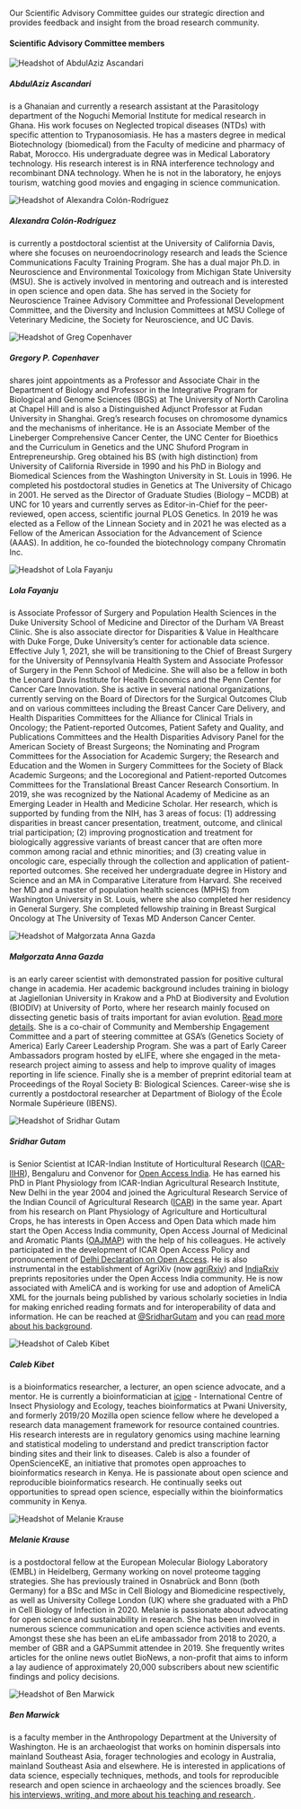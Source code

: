 <p>Our Scientific Advisory Committee guides our strategic direction
and provides feedback and insight from the broad research
community.</p>

<h4>Scientific Advisory Committee members</h4>
<div class="about-bios">
<div class="bio">
  <img src="/images/Ascandari_AbdulAziz.jpg" alt="Headshot of AbdulAziz Ascandari" />
  <h5>AbdulAziz Ascandari</h5><p> is a Ghanaian and currently a
    research assistant at the Parasitology department of the Noguchi
    Memorial Institute for medical research in Ghana. His work focuses
    on Neglected tropical diseases (NTDs) with specific attention to
    Trypanosomiasis. He has a masters degree in medical Biotechnology
    (biomedical) from the Faculty of medicine and pharmacy of Rabat,
    Morocco. His undergraduate degree was in Medical Laboratory
    technology. His research interest is in RNA interference
    technology and recombinant DNA technology.  When he is not in the
    laboratory, he enjoys tourism, watching good movies and engaging
    in science communication.
    </p>
</div>
<div class="bio">
    <img src="/images/ColonRodriguez_Alexandra.jpg" alt="Headshot of Alexandra Colón-Rodríguez"/>
    <h5>Alexandra Colón-Rodríguez</h5> 
    <p> is currently a
    postdoctoral scientist at the University of California Davis,
    where she focuses on neuroendocrinology research and leads the
    Science Communications Faculty Training Program. She has a dual
    major Ph.D. in Neuroscience and Environmental Toxicology from
    Michigan State University (MSU). She is actively involved in
    mentoring and outreach and is interested in open science and open
    data. She has served in the Society for Neuroscience Trainee
    Advisory Committee and Professional Development Committee, and the
    Diversity and Inclusion Committees at MSU College of Veterinary
    Medicine, the Society for Neuroscience, and UC Davis.
    </p>
</div>
<div class="bio">
    <img src="/images/Copenhaver_Greg.jpg" alt="Headshot of Greg Copenhaver"/>
    <h5>Gregory P. Copenhaver</h5><p> shares joint appointments as
    a Professor and Associate Chair in the Department of Biology and
    Professor in the Integrative Program for Biological and Genome
    Sciences (IBGS) at The University of North Carolina at Chapel Hill
    and is also a Distinguished Adjunct Professor at Fudan University
    in Shanghai. Greg’s research focuses on chromosome dynamics and
    the mechanisms of inheritance.  He is an Associate Member of the
    Lineberger Comprehensive Cancer Center, the UNC Center for
    Bioethics and the Curriculum in Genetics and the UNC Shuford
    Program in Entrepreneurship. Greg obtained his BS (with high
    distinction) from University of California Riverside in 1990 and
    his PhD in Biology and Biomedical Sciences from the Washington
    University in St. Louis in 1996.  He completed his postdoctoral
    studies in Genetics at The University of Chicago in 2001.  He
    served as the Director of Graduate Studies (Biology – MCDB) at UNC
    for 10 years and currently serves as Editor-in-Chief for the
    peer-reviewed, open access, scientific journal PLOS Genetics. In
    2019 he was elected as a Fellow of the Linnean Society and in 2021
    he was elected as a Fellow of the American Association for the
    Advancement of Science (AAAS).  In addition, he co-founded the
    biotechnology company Chromatin Inc.
    </p>
</div>
<div class="bio">
    <img src="/images/Fayanju_Lola.jpg" alt="Headshot of Lola Fayanju"/>
    <h5>Lola Fayanju</h5><p> is Associate
    Professor of Surgery and Population Health Sciences in the Duke
    University School of Medicine and Director of the Durham VA Breast
    Clinic. She is also associate director for Disparities & Value in
    Healthcare with Duke Forge, Duke University’s center for
    actionable data science. Effective July 1, 2021, she will be
    transitioning to the Chief of Breast Surgery for the University of
    Pennsylvania Health System and Associate Professor of Surgery in
    the Penn School of Medicine. She will also be a fellow in both the
    Leonard Davis Institute for Health Economics and the Penn Center
    for Cancer Care Innovation. She is active in several national
    organizations, currently serving on the Board of Directors for the
    Surgical Outcomes Club and on various committees including the
    Breast Cancer Care Delivery, and Health Disparities Committees for
    the Alliance for Clinical Trials in Oncology; the Patient-reported
    Outcomes, Patient Safety and Quality, and Publications Committees
    and the Health Disparities Advisory Panel for the American Society
    of Breast Surgeons; the Nominating and Program Committees for the
    Association for Academic Surgery; the Research and Education and
    the Women in Surgery Committees for the Society of Black Academic
    Surgeons; and the Locoregional and Patient-reported Outcomes
    Committees for the Translational Breast Cancer Research
    Consortium. In 2019, she was recognized by the National Academy of
    Medicine as an Emerging Leader in Health and Medicine Scholar. Her
    research, which is supported by funding from the NIH, has 3 areas
    of focus: (1) addressing disparities in breast cancer
    presentation, treatment, outcome, and clinical trial
    participation; (2) improving prognostication and treatment for
    biologically aggressive variants of breast cancer that are often
    more common among racial and ethnic minorities; and (3) creating
    value in oncologic care, especially through the collection and
    application of patient-reported outcomes. She received her
    undergraduate degree in History and Science and an MA in
    Comparative Literature from Harvard. She received her MD and a
    master of population health sciences (MPHS) from Washington
    University in St. Louis, where she also completed her residency in
    General Surgery. She completed fellowship training in Breast
    Surgical Oncology at The University of Texas MD Anderson Cancer Center.
    </p>
</div>
<div class="bio">
    <img src="/images/Gazda_Malgorzata.jpg" alt="Headshot of Małgorzata Anna Gazda"/>
    <h5>Małgorzata Anna Gazda</h5><p> is an early career
    scientist with demonstrated passion for positive cultural change
    in academia. Her academic background includes training in biology
    at Jagiellonian University in Krakow and a PhD at Biodiversity and
    Evolution (BIODIV) at University of Porto, where her research
    mainly focused on dissecting genetic basis of traits important for
    avian evolution. <a
    href="http://www.ibens.ens.fr/spip.php?article402&lang=fr&fbclid=IwAR1NcNkWCewtXbIAr-7T_bFQ3DfJD1b6glAd4-Y-XOAGaP0jyyZ2ZrmgD-A">Read
    more details</a>. She is a co-chair of Community
    and Membership Engagement Committee and a part of steering
    committee at GSA’s (Genetics Society of America) Early Career
    Leadership Program. She was a part of Early Career Ambassadors
    program hosted by eLIFE, where she engaged in the meta-research
    project aiming to assess and help to improve quality of images
    reporting in life science. Finally she is a member of preprint
    editorial team at Proceedings of the Royal Society B: Biological
    Sciences. Career-wise she is currently a postdoctoral researcher
    at Department of Biology of the École Normale Supérieure (IBENS).
    </p>
</div>
<div class="bio">
    <img src="/images/Gutam_Sridhar.jpg" alt="Headshot of Sridhar Gutam"/>
    <h5>Sridhar Gutam</h5><p> is Senior Scientist at
    ICAR-Indian Institute of Horticultural Research (<a href="https://www.iihr.res.in/">ICAR-IIHR</a>),
    Bengaluru and Convenor for <a href="http://openaccessindia.org/">Open Access India</a>. He has earned his
    PhD in Plant Physiology from ICAR-Indian Agricultural Research
    Institute, New Delhi in the year 2004 and joined the Agricultural
    Research Service of the Indian Council of Agricultural Research
    (<a href="https://icar.org.in/">ICAR</a>) in the same year. Apart from his research on Plant
    Physiology of Agriculture and Horticultural Crops, he has
    interests in Open Access and Open Data which made him start the
    Open Access India community, Open Access Journal of Medicinal and
    Aromatic Plants (<a href="http://epubs.icar.org.in/ejournal/index.php/JMAP">OAJMAP</a>) with the help of his colleagues. He
    actively participated in the development of ICAR Open Access
    Policy and pronouncement of <a href="http://openaccessindia.org/delhi-declaration-on-open-access-signatories/">Delhi Declaration on Open Access</a>. He
    is also instrumental in the establishment of AgriXiv (now
    <a href="https://agrirxiv.org/">agriRxiv</a>) and <a href="https://indiarxiv.in/about/">IndiaRxiv</a> preprints repositories under the Open
    Access India community. He is now associated with AmeliCA and is
    working for use and adoption of AmeliCA XML for the journals being
    published by various scholarly societies in India for making
    enriched reading formats and for interoperability of data and
    information. He can be reached at <a href="http://twitter.com/SridharGutam">@SridharGutam</a> and you can
    <a href="https://www.iihr.res.in/sridhar-gutam">read more about his background</a>.
    </p>
</div>
<div class="bio">
    <img src="/images/Kibet_Caleb.jpg" alt="Headshot of Caleb Kibet"/>
    <h5>Caleb Kibet</h5><p> is a bioinformatics researcher, a
    lecturer, an open science advocate, and a mentor. He is currently
    a bioinformatician at <a href="http://www.icipe.org/">icipe</a> - International Centre of Insect
    Physiology and Ecology, teaches bioinformatics at Pwani
    University, and formerly 2019/20 Mozilla open science fellow where
    he developed a research data management framework for resource
    contained countries. His research interests are in regulatory
    genomics using machine learning and statistical modeling to
    understand and predict transcription factor binding sites and
    their link to diseases. Caleb is also a founder of OpenScienceKE,
    an initiative that promotes open approaches to bioinformatics
    research in Kenya. He is passionate about open science and
    reproducible bioinformatics research. He continually seeks out
    opportunities to spread open science, especially within the
    bioinformatics community in Kenya.
    </p>
</div>
<div class="bio">
    <img src="/images/Krause_Melanie.jpg" alt="Headshot of Melanie Krause"/>
    <h5>Melanie Krause</h5><p> is a postdoctoral fellow at the
    European Molecular Biology Laboratory (EMBL) in Heidelberg,
    Germany working on novel proteome tagging strategies. She has
    previously trained in Osnabrück and Bonn (both Germany) for a BSc
    and MSc in Cell Biology and Biomedicine respectively, as well as
    University College London (UK) where she graduated with a PhD in
    Cell Biology of Infection in 2020. Melanie is passionate about
    advocating for open science and sustainability in research. She
    has been involved in numerous science communication and open
    science activities and events. Amongst these she has been an eLife
    ambassador from 2018 to 2020, a member of GBR and a GAPSummit
    attendee in 2019. She frequently writes articles for the online
    news outlet BioNews, a non-profit that aims to inform a lay
    audience of approximately 20,000 subscribers about new scientific
    findings and policy decisions.
    </p>
</div>
<div class="bio">
    <img src="/images/Marwick_Ben.jpg" alt="Headshot of Ben Marwick"/>
    <h5>Ben Marwick</h5><p> is a faculty member in the
    Anthropology Department at the University of Washington. He is an
    archaeologist that works on hominin dispersals into mainland
    Southeast Asia, forager technologies and ecology in Australia,
    mainland Southeast Asia and elsewhere. He is interested in
    applications of data science, especially techniques, methods, and
    tools for reproducible research and open science in archaeology
    and the sciences broadly. See
	<a href="http://faculty.washington.edu/bmarwick/">
    his interviews, writing, and more
    about his teaching and research
  </a>.</p>
</div>
</div>
